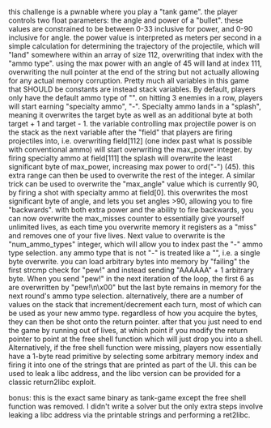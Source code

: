 this challenge is a pwnable where you play a "tank game". the player controls two float parameters: the angle and power of a "bullet". these values are constrained to be between 0-33 inclusive for power, and 0-90 inclusive for angle. the power value is interpreted as meters per second in a simple calculation for determining the trajectory of the projectile, which will "land" somewhere within an array of size 112, overwriting that index with the "ammo type". using the max power with an angle of 45 will land at index 111, overwriting the null pointer at the end of the string but not actually allowing for any actual memory corruption. Pretty much all variables in this game that SHOULD be constants are instead stack variables. By default, players only have the default ammo type of "". on hitting 3 enemies in a row, players will start earning "specialty ammo", "-". Specialty ammo lands in a "splash", meaning it overwrites the target byte as well as an additional byte at both target + 1 and target - 1. the variable controlling max projectile power is on the stack as the next variable after the "field" that players are firing projectiles into, i.e. overwriting field[112] (one index past what is possible with conventional ammo) will start overwriting the max_power integer. by firing specialty ammo at field[111] the splash will overwrite the least significant byte of max_power, increasing max power to ord("-") (45). this extra range can then be used to overwrite the rest of the integer. A similar trick can be used to overwrite the "max_angle" value which is currently 90, by firing a shot with specialty ammo at field[0]. this overwrites the most significant byte of angle, and lets you set angles >90, allowing you to fire "backwards". with both extra power and the ability to fire backwards, you can now overwrite the max_misses counter to essentially give yourself unlimited lives, as each time you overwrite memory it registers as a "miss" and removes one of your five lives. Next value to overwrite is the "num_ammo_types" integer, which will allow you to index past the "-" ammo type selection. any ammo type that is not "-" is treated like a "", i.e. a single byte overwrite. you can load arbitrary bytes into memory by "failing" the first strcmp check for "pew!" and instead sending "AAAAAA" + 1 arbitrary byte. When you send "pew!" in the next iteration of the loop, the first 6 as are overwritten by "pew!\n\x00" but the last byte remains in memory for the next round's ammo type selection. alternatively, there are a number of values on the stack that increment/decrement each turn, most of which can be used as your new ammo type. regardless of how you acquire the bytes, they can then be shot onto the return pointer. after that you just need to end the game by running out of lives, at which point if you modify the return pointer to point at the free shell function which will just drop you into a shell. Alternatively, if the free shell function were missing, players now essentially have a 1-byte read primitive by selecting some arbitrary memory index and firing it into one of the strings that are printed as part of the UI. this can be used to leak a libc address, and the libc version can be provided for a classic return2libc exploit.

bonus: this is the exact same binary as tank-game except the free shell function was removed. I didn't write a solver but the only extra steps involve leaking a libc address via the printable strings and performing a ret2libc.
